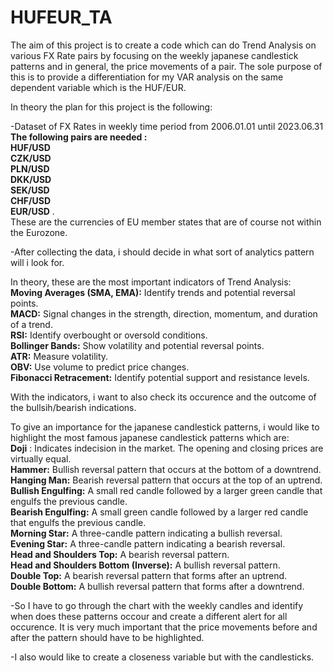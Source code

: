 # HUFEUR_TA

The aim of this project is to create a code which can do Trend Analysis on various FX Rate pairs by focusing on the weekly japanese candlestick patterns and in general, the price movements of a pair. 
The sole purpose of this is to provide a differentiation for my VAR analysis on the same dependent variable which is the HUF/EUR.

In theory the plan for this project is the following:


-Dataset of FX Rates in weekly time period from 2006.01.01 until 2023.06.31
  **The following pairs are needed : <br>HUF/USD	<br>CZK/USD	<br>PLN/USD	<br>DKK/USD	<br>SEK/USD	<br>CHF/USD	<br>EUR/USD**  . <br>These are the currencies of EU member states that are of course not within the Eurozone.
  
-After collecting the data, i should decide in what sort of analytics pattern will i look for. 

In theory, these are the most important indicators of Trend Analysis:
<br>**Moving Averages (SMA, EMA):** Identify trends and potential reversal points.
<br>**MACD:** Signal changes in the strength, direction, momentum, and duration of a trend.
<br>**RSI:** Identify overbought or oversold conditions.
<br>**Bollinger Bands:** Show volatility and potential reversal points.
<br>**ATR:** Measure volatility.
<br>**OBV:** Use volume to predict price changes.
<br>**Fibonacci Retracement:** Identify potential support and resistance levels.

With the indicators, i want to also check its occurence and the outcome of the bullsih/bearish indications. 

To give an importance for the japanese candlestick patterns, i would like to highlight the most famous japanese candlestick patterns which are:
<br>**Doji** : Indicates indecision in the market. The opening and closing prices are virtually equal.
<br>**Hammer:** Bullish reversal pattern that occurs at the bottom of a downtrend.
<br>**Hanging Man:** Bearish reversal pattern that occurs at the top of an uptrend.
<br>**Bullish Engulfing:** A small red candle followed by a larger green candle that engulfs the previous candle.
<br>**Bearish Engulfing:** A small green candle followed by a larger red candle that engulfs the previous candle.
<br>**Morning Star:** A three-candle pattern indicating a bullish reversal.
<br>**Evening Star:** A three-candle pattern indicating a bearish reversal.
<br>**Head and Shoulders Top:** A bearish reversal pattern.
<br>**Head and Shoulders Bottom (Inverse):** A bullish reversal pattern.
<br>**Double Top:** A bearish reversal pattern that forms after an uptrend.
<br>**Double Bottom:** A bullish reversal pattern that forms after a downtrend.

-So I have to go through the chart with the weekly candles and identify when does these patterns occour and create a different alert for all occurence.
It is very much important that the price movements before and after the pattern should have to be highlighted.

-I also would like to create a closeness variable but with the candlesticks.
